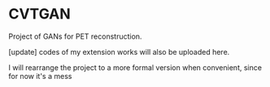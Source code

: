 # CVTGAN
Project of GANs for PET reconstruction. 

[update] codes of my extension works will also be uploaded here.

I will rearrange the project to a more formal version when convenient, since for now it's a mess
